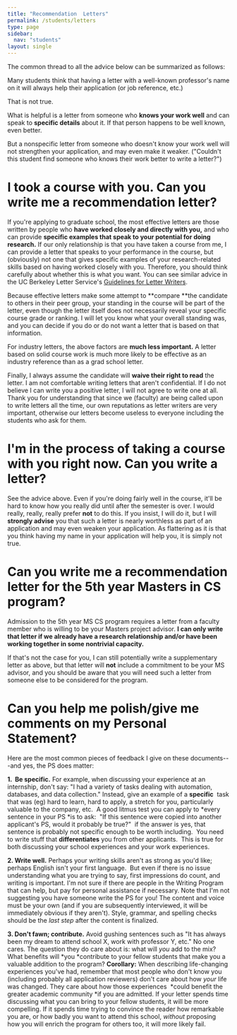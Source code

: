 ```yaml
---
title: "Recommendation  Letters"
permalink: /students/letters
type: page
sidebar:
  nav: "students"
layout: single
---
```


The common thread to all the advice below can be summarized as
follows: 

Many students think that having a letter with a well-known professor's name on it
will always help their application (or job reference, etc.)

That is not true.

What is helpful is a letter from someone who **knows your work well**
and can speak to **specific details** about it.  If that person
happens to be well known, even better.

But a nonspecific letter from someone who doesn't know your work well
will not strengthen your application, and may even make it weaker.
("Couldn't this student find someone who knows their work better to
write a letter?")

# I took a course with you. Can you write me a recommendation letter?

If you're applying to graduate school, the most effective letters are those written by people who **have worked closely and directly with you,** and who can provide **specific examples that speak to your potential for doing research.** If our only relationship is that you have taken a course from me, I can provide a letter that speaks to your performance in the course, but (obviously) not one that gives specific examples of your research-related skills based on having worked closely with you. Therefore, you should think carefully about whether this is what you want. You can see similar advice in the UC Berkeley Letter Service's [Guidelines for Letter Writers](https://career.berkeley.edu/Letter/LetterGuidelines).

Because effective letters make some attempt to **compare **the candidate to others in their peer group, your standing in the course will be part of the letter, even though the letter itself does not necessarily reveal your specific course grade or ranking. I will let you know what your overall standing was, and you can decide if you do or do not want a letter that is based on that information.

For industry letters, the above factors are **much less important.** A letter based on solid course work is much more likely to be effective as an industry reference than as a grad school letter.

Finally, I always assume the candidate will **waive their right to read** the letter. I am not comfortable writing letters that aren't confidential. If I do not believe I can write you a positive letter, I will not agree to write one at all. Thank you for understanding that since we (faculty) are being called upon to write letters all the time, our own reputations as letter writers are very important, otherwise our letters become useless to everyone including the students who ask for them.

# I'm in the process of taking a course with you right now.  Can you write a letter?

See the advice above.  Even if you're doing fairly well in the course, it'll be hard to know how you really did until after the semester is over.  I would really, really, really prefer **not** to do this.  If you insist, I will do it, but I will **strongly advise** you that such a letter is nearly worthless as part of an application and may even weaken your application.  As flattering as it is that you think having my name in your application will help you, it is simply not true.

# Can you write me a recommendation letter for the 5th year Masters in CS program?

Admission to the 5th year MS CS program requires a letter from a faculty member who is willing to be your Masters project advisor. **I can only write that letter if we already have a research relationship and/or have been working together in some nontrivial capacity.**

If that's not the case for you, I can still potentially write a supplementary letter as above, but that letter will **not** include a commitment to be your MS advisor, and you should be aware that you will need such a letter from someone else to be considered for the program.

# Can you help me polish/give me comments on my Personal Statement?

Here are the most common pieces of feedback I give on these documents---and yes, the PS does matter:

**1.  Be specific.** For example, when discussing your experience at
an internship, don't say: "I had a variety of tasks dealing with
automation, databases, and data collection." Instead, give an example
of a **specific**  task that was (eg) hard to learn, hard to apply, a
stretch for you, particularly valuable to the company, etc.  A good
litmus test you can apply to *every sentence in your PS *is to ask: 
"If this sentence were copied into another applicant's PS, would it
probably be true?"  if the answer is yes, that sentence is probably
not specific enough to be worth including.  You need to write stuff
that **differentiates** you from other applicants.  This is true for
both discussing your school experiences and your work experiences. 

**2. Write well.** Perhaps your writing skills aren't as strong as
you'd like; perhaps English isn't your first language.  But even if
there is no issue understanding what you are trying to say, first
impressions do count, and writing is important. I'm not sure if there
are people in the Writing Program that can help, but pay for personal
assistance if necessary. Note that I'm not suggesting you have someone
write the PS for you! The content and voice must be your own (and if
you are subsequently interviewed, it will be immediately obvious if
they aren't). Style, grammar, and spelling checks should be the *last
step* after the content is finalized. 

**3. Don't fawn; contribute.** Avoid gushing sentences such as "It has
always been my dream to attend school X, work with professor Y, etc."
No one cares. The question they do care about is: what will _you_ add to the mix? What
benefits will *you *contribute to your fellow students that make you a
valuable addition to the program? **Corollary:** When describing
life-changing experiences you've had, remember that most people who
don't know you (including probably all application reviewers) don't
care about how _your_ life was changed. They care about how those
experiences  *could benefit the greater academic community *if you are
admitted. If your letter spends time discussing what you can bring to
your fellow students, it will be more compelling. If it spends time
trying to convince the reader how remarkable you are, or how badly you
want to attend this school, _without_ proposing how you will enrich
the program for others too, it will more likely fail. 
